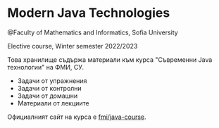 # Modern Java Technologies
@Faculty of Mathematics and Informatics, Sofia University

Elective course, Winter semester 2022/2023

Това хранилище съдържа материали към курса "Съвременни Java технологии" на ФМИ, СУ.
- Задачи от упражнения
- Задачи от контролни
- Задачи от домашни
- Материали от лекциите

Официалният сайт на курса е [fmi/java-course](<https://fmi.github.io/java-course/>).